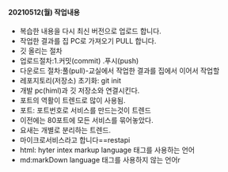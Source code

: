 #### 20210512(월) 작업내용
- 복습한 내용을 다시 최신 버전으로 업로드 합니다.
- 작업한 결과를 집 PC로 가져오기 PULL 합니다.
- 깃 올리는 절차
- 업로드절차:1.커밋(commit) .푸시(push)
- 다운로드 절차:풀(pull)-교실에서 작업한 결과를 집에서 이어서 작업할
- 레포지토리(저장소) 초기화: git init
- 개발 pc(himl)과 깃 저장소와 연결시킨다.
- 포트의 역활이 트렌드로 많이 사용됨.
- 포트: 포트번호로 서비스를 만드는것이 트렌드
- 이전에는 80포트에 모든 서비스를 묶어놓았다.
- 요새는 개별로 분리하는 트렌드.
- 마이크로서비스라고 합니다==restapi
- html: hyter intex markup language 태그를 사용하는 언어
- md:markDown language 태그를 사용하지 않는 언어r

